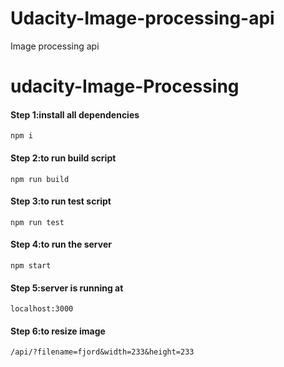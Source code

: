 # Udacity-Image-processing-api
Image processing api
# udacity-Image-Processing

#### Step 1:install all dependencies

    npm i

#### Step 2:to run build script

    npm run build
#### Step 3:to run test script

    npm run test

#### Step 4:to run the server

    npm start

#### Step 5:server is running at

    localhost:3000

#### Step 6:to resize image

    /api/?filename=fjord&width=233&height=233
